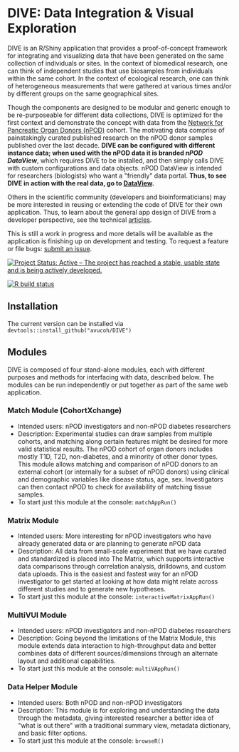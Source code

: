 # DIVE: Data Integration & Visual Exploration

DIVE is an R/Shiny application that provides a proof-of-concept framework for integrating and visualizing data that have been generated on the same collection of individuals or sites. In the context of biomedical research, one can think of independent studies that use biosamples from individuals within the same cohort. In the context of ecological research, one can think of heterogeneous measurements that were gathered at various times and/or by different groups on the same geographical sites. 

Though the components are designed to be modular and generic enough to be re-purposeable for different data collections, DIVE is optimized for the first context and demonstrate the concept with data from the [Network for Pancreatic Organ Donors (nPOD)](https://www.jdrfnpod.org/) cohort. The motivating data comprise of painstakingly curated published research on the nPOD donor samples published over the last decade. **DIVE can be configured with different instance data; when used with the nPOD data it is branded _nPOD DataView_**, which requires DIVE to be installed, and then simply calls DIVE with custom configurations and data objects. nPOD DataView is intended for researchers (biologists) who want a "friendly" data portal. **Thus, to see DIVE in action with the real data, go to [DataView](https://gitlab.com/npod/dataview).** 

Others in the scientific community (developers and bioinformaticians) may be more interested in reusing or extending the code of DIVE for their own application. Thus, to learn about the general app design of DIVE from a developer perspective, see the technical [articles](https://avucoh.github.io/DIVE/reference/).

This is still a work in progress and more details will be available as the application is finishing up on development and testing. To request a feature or file bugs: [submit an issue](https://github.com/avucoh/DIVE/issues).

<!-- badges: start -->

[![Project Status: Active – The project has reached a stable, usable state and is being actively developed.](https://www.repostatus.org/badges/latest/active.svg)](https://www.repostatus.org/#active)

[![R build status](https://github.com/avucoh/DIVE/workflows/R-CMD-check/badge.svg)](https://github.com/avucoh/DIVE/actions)
<!-- badges: end -->

## Installation 

The current version can be installed via `devtools::install_github("avucoh/DIVE")`


## Modules

DIVE is composed of four stand-alone modules, each with different purposes and methods for interfacing with data, described below. The modules can be run independently or put together as part of the same web application. 

### Match Module (CohortXchange)

- Intended users: nPOD investigators and non-nPOD diabetes researchers
- Description: Experimental studies can draw samples from multiple cohorts, and matching along certain features might be desired for more valid statistical results. The nPOD cohort of organ donors includes mostly T1D, T2D, non-diabetes, and a minority of other donor types. This module allows matching and comparison of nPOD donors to an external cohort (or internally for a subset of nPOD donors) using clinical and demographic variables like disease status, age, sex. Investigators can then contact nPOD to check for availability of matching tissue samples.  
- To start just this module at the console: `matchAppRun()`

### Matrix Module

- Intended users: More interesting for nPOD investigators who have already generated data or are planning to generate nPOD data 
- Description: All data from small-scale experiment that we have curated and standardized is placed into The Matrix, which supports interactive data comparisons through correlation analysis, drilldowns, and custom data uploads. This is the easiest and fastest way for an nPOD investigator to get started at looking at how data might relate across different studies and to generate new hypotheses.
- To start just this module at the console: `interactiveMatrixAppRun()`

### MultiVUI Module

- Intended users: nPOD investigators and non-nPOD diabetes researchers
- Description: Going beyond the limitations of the Matrix Module, this module extends data interaction to high-throughput data and better combines data of different sources/dimensions through an alternate layout and additional capabilities.
- To start just this module at the console: `multiVAppRun()`

### Data Helper Module

- Intended users: Both nPOD and non-nPOD investigators 
- Description: This module is for exploring and understanding the data through the metadata, giving interested researcher a better idea of "what is out there" with a traditional summary view, metadata dictionary, and basic filter options.
- To start just this module at the console: `browseR()`

